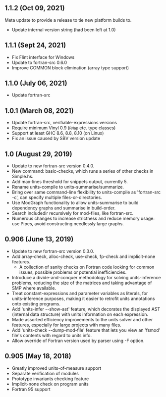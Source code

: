 ## 1.1.2 (Oct 09, 2021)

Meta update to provide a release to tie new platform builds to.

* Update internal version string (had been left at 1.0)

## 1.1.1 (Sept 24, 2021)

* Fix Flint interface for Windows
* Update to fortran-src 0.6.0
* Improve COMMON block elimination (array type support)

## 1.1.0 (July 06, 2021)

* Update fortran-src

## 1.0.1 (March 08, 2021)

* Update fortran-src, verifiable-expressions versions
* Require minimum Vinyl 0.9 (`RMap` etc. type classes)
* Support at least GHC 8.6, 8.8, 8.10 (on Linux)
* Fix an issue caused by SBV version update

## 1.0 (August 29, 2019)

* Update to new fortran-src version 0.4.0.
* New command: basic-checks, which runs a series of other checks in Simple.hs.
* Add max-lines threshold for snippets output, currently 5.
* Rename units-compile to units-summarise/summarize.
* Bring over same command-line flexibility to units-compile as 'fortran-src -c', can specify multiple files-or-directories.
* Use ModGraph functionality to allow units-summarise to build dependency graphs and summarise in build-order.
* Search includedir recursively for mod-files, like fortran-src.
* Numerous changes to increase strictness and reduce memory usage: use Pipes, avoid constructing needlessly large graphs.

## 0.906 (June 13, 2019)

* Update to new fortran-src version 0.3.0.
* Add array-check, alloc-check, use-check, fp-check and implicit-none features.
  * A collection of sanity checks on Fortran code looking for common issues, possible problems or potential inefficiencies.
* Introduce a divide-and-conquer methodology for solving units-inference problems, reducing the size of the matrices and taking advantage of SMP where available.
* Treat constant-expressions and parameter variables as literals, for units-inference purposes, making it easier to retrofit units annotations onto existing programs.
* Add 'units-infer --show-ast' feature, which decorates the displayed AST (internal data structure) with units information on each expression.
* Made assorted efficiency improvements to the units solver and other features, especially for large projects with many files.
* Add 'units-check --dump-mod-file' feature that lets you view an 'fsmod' file's contents with regard to units info.
* Allow override of Fortran version used by parser using -F option.

## 0.905 (May 18, 2018)

* Greatly improved units-of-measure support
* Separate verification of modules
* Prototype invariants checking feature
* Implicit-none check on program units
* Fortran 95 support
